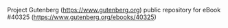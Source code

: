 Project Gutenberg (https://www.gutenberg.org) public repository for eBook #40325 (https://www.gutenberg.org/ebooks/40325)
